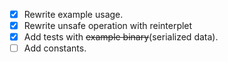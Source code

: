 - [x] Rewrite example usage.
- [x] Rewrite unsafe operation with reinterplet
- [x] Add tests with ~~example binary~~(serialized data).
- [ ] Add constants.
